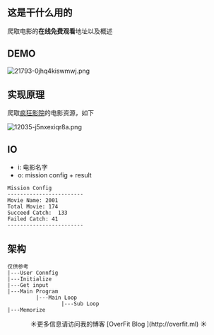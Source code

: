 ## 这是干什么用的

爬取电影的**在线免费观看**地址以及概述

## DEMO

![21793-0jhq4kiswmwj.png](https://overfit-photo-1257758577.cos.ap-guangzhou.myqcloud.com/2019/01/17/1547656352.png)

## 实现原理

爬取[疯狂影院](http://overfit.ml/index.php/go/aHR0cDovL3d3dy5pZmtkeS5jb20v)的电影资源，如下

![12035-j5nxexiqr8a.png](https://overfit-photo-1257758577.cos.ap-guangzhou.myqcloud.com/2019/01/17/1547656537.png)

## IO

- i: 电影名字
- o: mission config + result

```bush
Mission Config
------------------------
Movie Name: 2001
Total Movie: 174
Succeed Catch:  133
Failed Catch: 41
------------------------
```

## 架构

```bush
仅供参考
|---User Connfig
|---Initialize
|---Get input
|---Main Program
         |---Main Loop
                 |---Sub Loop
|---Memorize
```

<center>☀更多信息请访问我的博客 [OverFit Blog ](http://overfit.ml) ☀</center>

